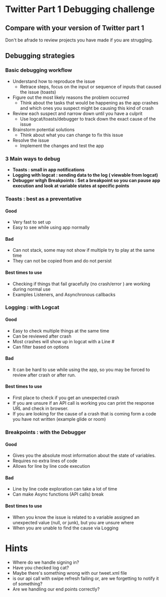 # Twitter Part 1 Debugging challenge

## Compare with your version of Twitter part 1 
Don't be afrade to review projects you have made if you are struggling.


## Debugging strategies

### Basic debugging workflow
* Understand how to reproduce the issue
  * Retrace steps, focus on the input or sequence of inputs that caused the issue (toasts)
* Figure out the most likely reasons the problem occurred
  * Think about the tasks that would be happening as the app crashes and which ones you suspect might be causing this kind of crash
* Review each suspect and narrow down until you have a culprit
  * Use logcat/toasts/debugger to track down the exact cause of the issue
* Brainstorm potential solutions
  * Think about what you can change to fix this issue
* Resolve the issue
  * Implement the changes and test the app

### 3 Main ways to debug
* **Toasts : small in app notifications**
* **Logging with logcat : sending data to the log ( viewable from logcat)**
* **Debugger witgh Breakpoints : Set a breakpoint so you can pause app execution and look at variable states at specific points**


### **Toasts : best as a preventative**
#### Good
* Very fast to set up
* Easy to see while using app normally
#### Bad
* Can not stack, some may not show if multiple try to play at the same time
* They can not be copied from and do not persist
#### Best times to use
* Checking if things that fail gracefully (no crash/error ) are working during normal use
* Examples Listeners, and Asynchronous callbacks


### **Logging : with Logcat**
#### Good
* Easy to check multiple things at the same time
* Can be reviewed after crash
* Most crashes will show up in logcat with a Line #
* Can filter based on options
#### Bad
* It can be hard to use while using the app, so you may be forced to review after crash or after run.
#### Best times to use
* First place to check if you get an unexpected crash
* If you are unsure if an API call is working you can print the response URL and check in browser.
* If you are looking for the cause of a crash that is coming form a code you have not written (example glide or room)


### **Breakpoints : with the Debugger**
#### Good
* Gives you the absolute most information about the state of variables.
* Requires no extra lines of code
* Allows for line by line code execution

#### Bad
* Line by line code exploration can take a lot of time
* Can make Async functions (API calls) break

#### Best times to use
* When you know the issue is related to a variable assigned an unexpected value (null, or junk), but you are unsure where
* When you are unable to find the cause via Logging



# Hints
* Where do we handle signing in?
* Have you checked log cat?
* Maybe there's something wrong with our tweet.xml file
* is our api call with swipe refresh failing or, are we forgetting to notify it of something?
* Are we handling our end points correctly?

